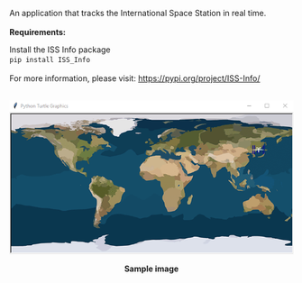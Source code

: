An application that tracks the International Space Station in real time.
<br>
<br>
<b>Requirements:</b>

Install the ISS Info package<br>
<code>pip install ISS_Info</code>
<br>
<br>
For more information, please visit: https://pypi.org/project/ISS-Info/
<br>
<br>
<p align="center">
  <img src="./images/screenshot.png" />
</p>
<p align="center">
  <b>Sample image</b>
</p>
